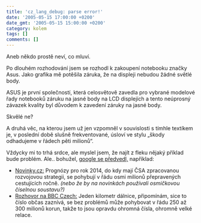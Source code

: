 ```yaml
---
title: 'cz_lang_debug: parse error!'
date: '2005-05-15 17:00:00 +0200'
date_gmt: '2005-05-15 15:00:00 +0200'
category: kolem
tags: []
comments: []
---
```

<p>Aneb někdo prostě neví, co mluví.</p>
<p>Po dlouhém rozhodování jsem se rozhodl k zakoupení notebooku značky Asus.
Jako grafika mě potěšila záruka, že na displeji nebudou žádné světlé body.</p>
<p class="odsazeny">ASUS je první společností, která celosvětově zavedla pro vybrané modelové řady
notebooků záruku na jasné body na LCD displejích a tento neúprosný závazek kvality
byl důvodem k zavedení záruky na jasné body.</p>
<p>Skvělé ne?</p>
<p>A druhá věc, na kterou jsem už jen vzpomněl v souvislosti s tímhle textíkem
je, v poslední době slušně frekventované, úsloví ve stylu &bdquo;škody odhadujeme
v řádech pěti milionů&ldquo;.</p>
<p>Vždycky mi to trhá srdce, ale myslel jsem, že najít z fleku nějaký příklad
bude problém. Ale.. bohužel,
<a href="http://www.google.com/search?q=v+%C5%99%C3%A1du+osmi+milion%C5%AF&sourceid=opera&num=25&ie=utf-8&oe=utf-8">google
se předvedl,</a> například:</p>
<ul>
<li><a href="http://www.novinky.cz/03/32/14.html">Novinky.cz:</a> Prognózy pro rok 2014, do kdy mají
ČSA zpracovanou rozvojovou strategii, se pohybují v řádu osmi milionů přepravených cestujících ročně.
<em>(nebo že by na novinkách používali osmičkovou číselnou soustavu?)</em></li>
<li><a href="http://www.bbc.co.uk/czech/interview/020830_svagr.shtml">Rozhovor na BBC Czech:</a>
Jeden kilometr dálnice, připomínám, sice to číslo občas zaznívá,
se bez problémů může pohybovat v řádu 250 až 300 milionů korun, takže to
jsou opravdu ohromná čísla, ohromně velké relace.</li>
</ul>
